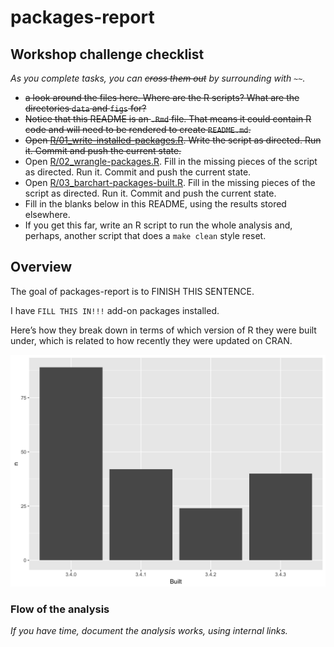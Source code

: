 
<!-- README.md is generated from README.Rmd. Please edit that file -->

# packages-report

## Workshop challenge checklist

*As you complete tasks, you can ~~cross them out~~ by surrounding with
`~~`.*

  - ~~a look around the files here. Where are the R scripts? What are
    the directories `data` and `figs` for?~~
  - ~~Notice that this README is an `.Rmd` file. That means it could
    contain R code and will need to be rendered to create `README.md`.~~
  - ~~Open
    [R/01\_write-installed-packages.R](R/01_write-installed-packages.R).
    Write the script as directed. Run it. Commit and push the current
    state.~~
  - Open [R/02\_wrangle-packages.R](R/02_wrangle-packages.R). Fill in
    the missing pieces of the script as directed. Run it. Commit and
    push the current state.
  - Open
    [R/03\_barchart-packages-built.R](R/03_barchart-packages-built.R).
    Fill in the missing pieces of the script as directed. Run it. Commit
    and push the current state.
  - Fill in the blanks below in this README, using the results stored
    elsewhere.
  - If you get this far, write an R script to run the whole analysis
    and, perhaps, another script that does a `make clean` style reset.

## Overview

The goal of packages-report is to FINISH THIS SENTENCE.

I have `FILL THIS IN!!!` add-on packages installed.

Here’s how they break down in terms of which version of R they were
built under, which is related to how recently they were updated on CRAN.

![](figs/built-barchart.png)

### Flow of the analysis

*If you have time, document the analysis works, using internal links.*
